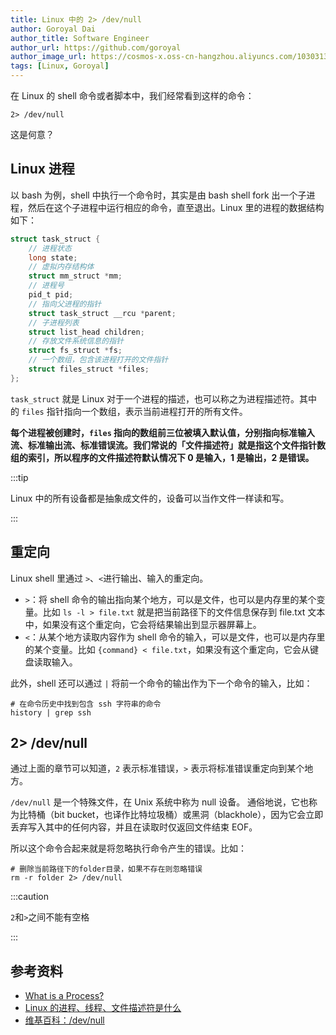 ```yaml
---
title: Linux 中的 2> /dev/null
author: Goroyal Dai
author_title: Software Engineer
author_url: https://github.com/goroyal
author_image_url: https://cosmos-x.oss-cn-hangzhou.aliyuncs.com/10303133.jpeg
tags: [Linux, Goroyal]
---
```


在 Linux 的 shell 命令或者脚本中，我们经常看到这样的命令：

```shell
2> /dev/null
```

这是何意？

<!--truncate-->

## Linux 进程

以 bash 为例，shell 中执行一个命令时，其实是由 bash shell fork 出一个子进程，然后在这个子进程中运行相应的命令，直至退出。Linux 里的进程的数据结构如下：

```C
struct task_struct {
	// 进程状态
	long state;
	// 虚拟内存结构体
	struct mm_struct *mm;
	// 进程号
	pid_t pid;
	// 指向父进程的指针
	struct task_struct __rcu *parent;
	// 子进程列表
	struct list_head children;
	// 存放文件系统信息的指针
	struct fs_struct *fs;
	// 一个数组，包含该进程打开的文件指针
	struct files_struct *files;
};
```

`task_struct` 就是 Linux 对于一个进程的描述，也可以称之为进程描述符。其中的 `files` 指针指向一个数组，表示当前进程打开的所有文件。

**每个进程被创建时，`files` 指向的数组前三位被填入默认值，分别指向标准输入流、标准输出流、标准错误流。我们常说的「文件描述符」就是指这个文件指针数组的索引，所以程序的文件描述符默认情况下 0 是输入，1 是输出，2 是错误。**

:::tip

Linux 中的所有设备都是抽象成文件的，设备可以当作文件一样读和写。

:::

## 重定向

Linux shell 里通过 `>`、`<`进行输出、输入的重定向。

- `>`：将 shell 命令的输出指向某个地方，可以是文件，也可以是内存里的某个变量。比如 `ls -l > file.txt` 就是把当前路径下的文件信息保存到 file.txt 文本中，如果没有这个重定向，它会将结果输出到显示器屏幕上。
- `<`：从某个地方读取内容作为 shell 命令的输入，可以是文件，也可以是内存里的某个变量。比如 `{command} < file.txt`，如果没有这个重定向，它会从键盘读取输入。

此外，shell 还可以通过 `|` 将前一个命令的输出作为下一个命令的输入，比如：

```shell
# 在命令历史中找到包含 ssh 字符串的命令
history | grep ssh
```

## 2> /dev/null

通过上面的章节可以知道，`2` 表示标准错误，`>` 表示将标准错误重定向到某个地方。

`/dev/null` 是一个特殊文件，在 Unix 系统中称为 null 设备。 通俗地说，它也称为比特桶（bit bucket，也译作比特垃圾桶）或黑洞（blackhole），因为它会立即丢弃写入其中的任何内容，并且在读取时仅返回文件结束 EOF。

所以这个命令合起来就是将忽略执行命令产生的错误。比如：

```shell
# 删除当前路径下的folder目录，如果不存在则忽略错误
rm -r folder 2> /dev/null
```

:::caution

`2`和`>`之间不能有空格

:::

## 参考资料

- [What is a Process?](https://bash.cyberciti.biz/guide/What_is_a_Process%3F)
- [Linux 的进程、线程、文件描述符是什么](https://github.com/labuladong/fucking-algorithm/blob/master/技术/linux进程.md)
- [维基百科：/dev/null](https://zh.wikipedia.org/wiki//dev/null)
